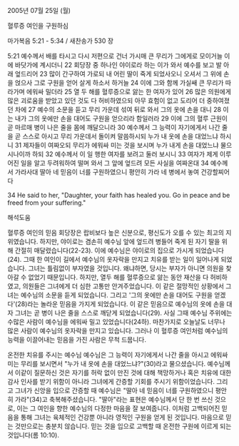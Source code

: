 2005년 07월 25일 (월)

혈루증 여인을 구원하심



마가복음 5:21 - 5:34 / 새찬송가 530 장


5:21 예수께서 배를 타시고 다시 저편으로 건너 가시매 큰 무리가 그에게로 모이거늘 이에 바닷가에 계시더니 22 회당장 중 하나인 야이로라 하는 이가 와서 예수를 보고 발 아래 엎드리어 23 많이 간구하여 가로되 내 어린 딸이 죽게 되었사오니 오셔서 그 위에 손을 얹으사 그로 구원을 얻어 살게 하소서 하거늘 24 이에 그와 함께 가실쌔 큰 무리가 따라가며 에워싸 밀더라 25 열 두 해를 혈루증으로 앓는 한 여자가 있어 26 많은 의원에게 많은 괴로움을 받았고 있던 것도 다 허비하였으되 아무 효험이 없고 도리어 더 중하여졌던 차에 27 예수의 소문을 듣고 무리 가운데 섞여 뒤로 와서 그의 옷에 손을 대니 28 이는 내가 그의 옷에만 손을 대어도 구원을 얻으리라 함일러라 29 이에 그의 혈루 근원이 곧 마르매 병이 나은 줄을 몸에 깨달으니라 30 예수께서 그 능력이 자기에게서 나간 줄을 곧 스스로 아시고 무리 가운데서 돌이켜 말씀하시되 누가 내 옷에 손을 대었느냐 하시니 31 제자들이 여짜오되 무리가 에워싸 미는 것을 보시며 누가 내게 손을 대었느냐 물으시나이까 하되 32 예수께서 이 일 행한 여자를 보려고 둘러 보시니 33 여자가 제게 이루어진 일을 알고 두려워하여 떨며 와서 그 앞에 엎드려 모든 사실을 여짜온대 34 예수께서 가라사대 딸아 네 믿음이 너를 구원하였으니 평안히 가라 네 병에서 놓여 건강할찌어다

34 He said to her, "Daughter, your faith has healed you. Go in peace and be freed from your suffering."

해석도움





혈루증 여인의 믿음
회당장은 랍비보다 높은 신분으로, 평신도가 오를 수 있는 최고의 지위였습니다. 하지만, 야이로는 겸손히 예수님 앞에 엎드려 병들어 죽게 된 자기 딸을 위해 간절히 매달렸습니다(22-23). 이에 예수님은 야이로의 집으로 가시게 되었습니다(24). 그때 한 여인이 길에서 예수님의 옷자락을 만지고 치유를 받는 일이 일어나게 되었습니다. 그녀는 틀림없이 부자였을 것입니다. 왜냐하면, 당시는 부자가 아니면 의원을 찾아갈 수 없었기 때문입니다. 하지만, 열두 해를 혈루증으로 앓는 동안 재산을 다 허비하였고, 의원들은 그녀에게 더 심한 고통만 안겨주었습니다. 이 같은 절망적인 상황에서 그녀는 예수님의 소문을 듣게 되었습니다. 그리고 '그의 옷에만 손을 대어도 구원을 얻겠다'(28)라는 놀라운 믿음을 가지게 되었습니다. 이 같은 믿음으로 예수님의 옷에 손을 대자 그녀는 곧 병이 나은 줄을 스스로 깨닫게 되었습니다(29). 사실 그때 예수님 주위에는 수많은 사람이 예수님을 에워싸 밀고 있었습니다(24하). 마찬가지로 오늘날도 너무나 많은 사람이 예수님의 옷자락을 만지고 있습니다. 그러나 이 혈루증 여인처럼 예수님의 능력을 이끌어내는 믿음을 가진 사람은 무척 드뭅니다.

온전한 치유를 주시는 예수님
예수님은 그 능력이 자기에게서 나간 줄을 아시고 에워싸 미는 무리를 보시면서 "누가 내 옷에 손을 대었느냐?"(30)라고 물으셨습니다. 예수님께서 이같이 질문하신 것은 자기를 허락 없이 만진 것에 대해 책망하거나 혹은 치유에 대한 감사 인사를 받기 위함이 아니라 그녀에게 간증할 기회를 주시기 위함이었습니다. 그리고 그녀가 신앙을 입으로 간증할 때 예수님은 "딸아 네 믿음이 너를 구원하였으니 평안히 가라"(34)고 축복해주셨습니다. "딸아"라는 표현은 예수님께서 단 한 번 쓰신 것으로, 이는 그 여인을 향한 예수님의 다정한 마음을 잘 보여줍니다. 이처럼 고백되어진 믿음을 통해 그녀는 육체적인 건강뿐 아니라 영적인 구원을 얻게 된 것입니다. 마음으로 믿는 것만으로는 충분치 않습니다. 믿는 것을 입으로 고백할 때 온전한 구원에 이르게 되는 것입니다(롬 10:10).